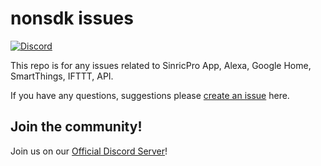 # nonsdk issues

[![Discord](https://img.shields.io/badge/discord-%23general-blue.svg)](https://discord.gg/E6GhJHDsvJ) </br>

This repo is for any issues related to SinricPro App, Alexa, Google Home, SmartThings, IFTTT, API. 

If you have any questions, suggestions please [create an issue](https://github.com/sinricpro/non-sdk-issues/issues/new/choose) here.

## Join the community!
Join us on our [Official Discord Server](https://discord.gg/E6GhJHDsvJ)!

